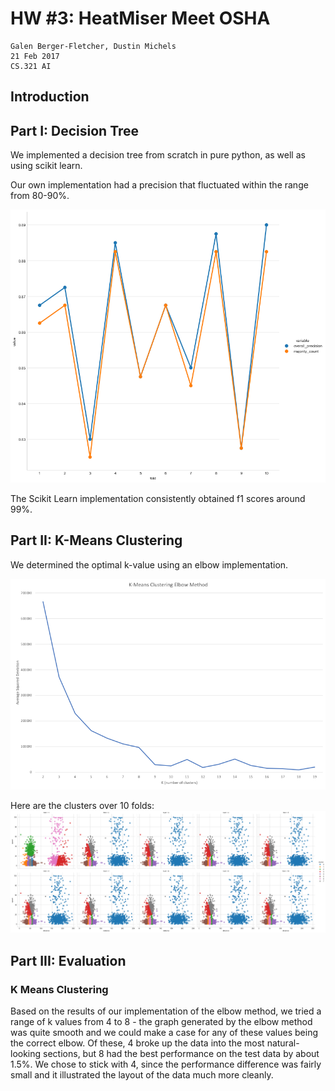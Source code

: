 
# HW #3: HeatMiser Meet OSHA

```
Galen Berger-Fletcher, Dustin Michels
21 Feb 2017
CS.321 AI
```

## Introduction

## Part I: Decision Tree

We implemented a decision tree from scratch in pure python, as well as using scikit learn.

Our own implementation had a precision that fluctuated within the range from 80-90%.

![](images/dec_tree_prec.png)

The Scikit Learn implementation consistently obtained f1 scores around 99%.


## Part II: K-Means Clustering

We determined the optimal k-value using an elbow implementation.

![](images/elbow.png)

Here are the clusters over 10 folds:
![](images/clusters.png)

## Part III: Evaluation

### K Means Clustering

Based on the results of our implementation of the elbow method, we tried a range of k values from 4 to 8 - the graph generated by the elbow method was quite smooth and we could make a case for any of these values being the correct elbow.  Of these, 4 broke up the data into the most natural-looking sections, but 8 had the best performance on the test data by about 1.5%.  We chose to stick with 4, since the performance difference was fairly small and it illustrated the layout of the data much more cleanly.
